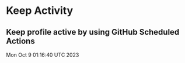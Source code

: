 # Keep Activity 
Keep profile active by using GitHub Scheduled Actions
--- 
Mon Oct  9 01:16:40 UTC 2023